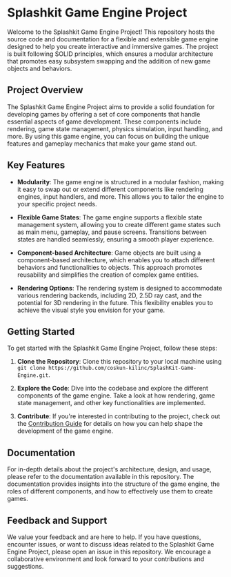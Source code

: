 # Splashkit Game Engine Project

Welcome to the Splashkit Game Engine Project! This repository hosts the source code and documentation for a flexible and extensible game engine designed to help you create interactive and immersive games. The project is built following SOLID principles, which ensures a modular architecture that promotes easy subsystem swapping and the addition of new game objects and behaviors.

## Project Overview

The Splashkit Game Engine Project aims to provide a solid foundation for developing games by offering a set of core components that handle essential aspects of game development. These components include rendering, game state management, physics simulation, input handling, and more. By using this game engine, you can focus on building the unique features and gameplay mechanics that make your game stand out.

## Key Features

- **Modularity**: The game engine is structured in a modular fashion, making it easy to swap out or extend different components like rendering engines, input handlers, and more. This allows you to tailor the engine to your specific project needs.

- **Flexible Game States**: The game engine supports a flexible state management system, allowing you to create different game states such as main menu, gameplay, and pause screens. Transitions between states are handled seamlessly, ensuring a smooth player experience.

- **Component-based Architecture**: Game objects are built using a component-based architecture, which enables you to attach different behaviors and functionalities to objects. This approach promotes reusability and simplifies the creation of complex game entities.

- **Rendering Options**: The rendering system is designed to accommodate various rendering backends, including 2D, 2.5D ray cast, and the potential for 3D rendering in the future. This flexibility enables you to achieve the visual style you envision for your game.

## Getting Started

To get started with the Splashkit Game Engine Project, follow these steps:

1. **Clone the Repository**: Clone this repository to your local machine using `git clone https://github.com/coskun-kilinc/SplashKit-Game-Engine.git`.

1. **Explore the Code**: Dive into the codebase and explore the different components of the game engine. Take a look at how rendering, game state management, and other key functionalities are implemented.


1. **Contribute**: If you're interested in contributing to the project, check out the [Contribution Guide](contribute.md) for details on how you can help shape the development of the game engine.

<!-- 1. **Customize and Extend**: Customize the game engine to fit your game's requirements. Swap out rendering engines, create new game states, and experiment with different components to build your unique gameplay experience.

1. **Build Your Game**: Once you're comfortable with the game engine's architecture and components, start building your game! Use the provided infrastructure to focus on implementing game-specific features, mechanics, and content. -->

## Documentation

For in-depth details about the project's architecture, design, and usage, please refer to the documentation available in this repository. The documentation provides insights into the structure of the game engine, the roles of different components, and how to effectively use them to create games.

## Feedback and Support

We value your feedback and are here to help. If you have questions, encounter issues, or want to discuss ideas related to the Splashkit Game Engine Project, please open an issue in this repository. We encourage a collaborative environment and look forward to your contributions and suggestions.

<!-- Thank you for considering the Splashkit Game Engine Project for your game development journey. We hope this engine empowers you to bring your creative visions to life and create captivating games for players to enjoy! -->